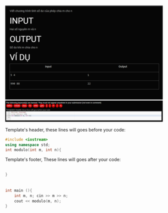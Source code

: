 ![alt text](image.png)
![alt text](image-1.png)


Template's header, these lines will goes before your code:<br>
```c++
#include <iostream>
using namespace std;
int modulo(int m, int n){
```

Template's footer, These lines will goes after your code:
```c++

}


int main (){
    int m, n; cin >> m >> n;
	cout << modulo(m, n);
}
```
